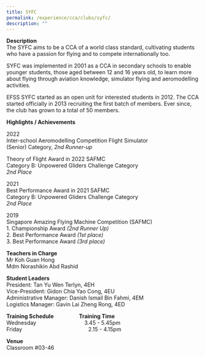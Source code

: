 ```yaml
---
title: SYFC
permalink: /experience/cca/clubs/syfc/
description: ""
---
```

**Description** <br>
The SYFC aims to be a CCA of a world class standard, cultivating students who have a passion for flying and to compete internationally too.

SYFC was implemented in 2001 as a CCA in secondary schools to enable younger students, those aged between 12 and 16 years old, to learn more about flying through aviation knowledge, simulator flying and aeromodelling activities.

EFSS SYFC started as an open unit for interested students in 2012. The CCA started officially in 2013 recruiting the first batch of members. Ever since, the club has grown to a total of 50 members.

**Highlights / Achievements** <br>

2022<br>
Inter-school Aeromodelling Competition Flight Simulator<br>
(Senior) Category, _2nd Runner-up_<br>

Theory of Flight Award in 2022 SAFMC<br>
Category B: Unpowered Gliders Challenge Category<br>
_2nd Place_ 

  

2021<br>
Best Performance Award in 2021 SAFMC<br>
Category B: Unpowered Gliders Challenge Category<br>
_2nd Place_

2019 <br>
Singapore Amazing Flying Machine Competition (SAFMC)<br>
1\. Championship Award _(2nd Runner Up)_ <br>
2\. Best Performance Award _(1st place)_ <br>
3\. Best Performance Award _(3rd place)_

**Teachers in Charge** <br>
Mr Koh Guan Hong <br>
Mdm Norashikin Abd Rashid

**Student Leaders**<br>
President: Tan Yu Wen Terlyn, 4EH<br>
Vice-President: Gidon Chia Yao Cong, 4EU<br>
Administrative Manager: Danish Ismail Bin Fahmi, 4EM<br>
Logistics Manager: Gavin Lai Zheng Rong, 4ED

**Training Schedule                    Training Time** <br>
Wednesday                                3.45 - 5.45pm <br>
Friday                                            2.15 - 4.15pm

**Venue** <br>
Classroom #03-46